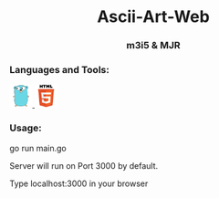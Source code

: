 <h1 align="center">Ascii-Art-Web </h1>
<h3 align="center">m3i5 & MJR</h3>

<p align="left">
</p>

<h3 align="left">Languages and Tools:</h3>
<p align="left"> <a href="https://golang.org" target="_blank" rel="noreferrer"> <img src="https://raw.githubusercontent.com/devicons/devicon/master/icons/go/go-original.svg" alt="go" width="40" height="40"/> </a> <a href="https://www.w3.org/html/" target="_blank" rel="noreferrer"> <img src="https://raw.githubusercontent.com/devicons/devicon/master/icons/html5/html5-original-wordmark.svg" alt="html5" width="40" height="40"/> </a> </p>

<h3 align="left">Usage:</h3>
<p align="left">go run main.go</p>
<p align="left">Server will run on Port 3000 by default.</p>
<p align="left">Type localhost:3000 in your browser</p>



